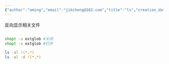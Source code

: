 ```yaml
---
{"author":"aming","email":"jikcheng@163.com","title":"ls","creation_date":"2022-06-27 15:57","Last modified date":"2022-11-25 16:11","tags":"ls","File Folder with relative path":"system/Doc/Linux/Linux Doc/Linux CMD","remark":null,"other":null,"dg-publish":true,"permalink":"/system/doc/linux/linux-doc/linux-cmd/ls/","dgPassFrontmatter":true}
---
```



反向显示相关文件
```bash

shopt -u extglob #关闭
shopt -s extglob #打开

ls -al !(*.*) 
ls -al -d !(*.*)
```
